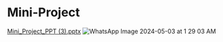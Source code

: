 # Mini-Project
[Mini_Project_PPT (3).pptx](https://github.com/user-attachments/files/15848247/Mini_Project_PPT.3.pptx)
![WhatsApp Image 2024-05-03 at 1 29 03 AM](https://github.com/shashi4263/Mini-Project/assets/72293955/c67c5118-ccb6-47cb-855d-970f81b27c86)


